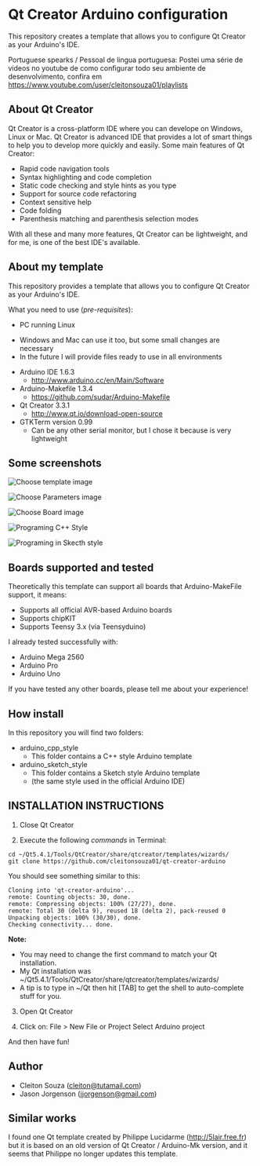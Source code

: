 # Qt Creator Arduino configuration

This repository creates a template that allows you to configure Qt Creator as your Arduino's IDE.

Portuguese spearks / Pessoal de lingua portuguesa: Postei uma série de videos no youtube de como configurar todo seu ambiente de desenvolvimento, confira em https://www.youtube.com/user/cleitonsouza01/playlists


## About Qt Creator
Qt Creator is a cross-platform IDE where you can develope on Windows, Linux or Mac. Qt Creator is advanced IDE that provides a lot of smart things to help you to develop more quickly and easily. Some main features of Qt Creator:
- Rapid code navigation tools
- Syntax highlighting and code completion
- Static code checking and style hints as you type
- Support for source code refactoring
- Context sensitive help
- Code folding
- Parenthesis matching and parenthesis selection modes

With all these and many more features, Qt Creator can be lightweight, and for me, is one of the best IDE's available.


## About my template
This repository provides a template that allows you to configure Qt Creator as your Arduino's IDE.

What you need to use (*pre-requisites*):
* PC running Linux
- Windows and Mac can use it too, but some small changes are necessary
- In the future I will provide files ready to use in all environments
* Arduino IDE 1.6.3
  + http://www.arduino.cc/en/Main/Software
* Arduino-Makefile 1.3.4
  + https://github.com/sudar/Arduino-Makefile
* Qt Creator 3.3.1
  + http://www.qt.io/download-open-source
* GTKTerm version 0.99
  + Can be any other serial monitor, but I chose it because is very lightweight

## Some screenshots
![Choose template image](https://github.com/cleitonsouza01/qt-creator-arduino/blob/master/screenshot/img_choose_temp.png?raw=false "Screen where you can choose template")

![Choose Parameters image](https://github.com/cleitonsouza01/qt-creator-arduino/blob/master/screenshot/img_choose_param.png?raw=false "Screen where you can choose Parameters")

![Choose Board image](https://github.com/cleitonsouza01/qt-creator-arduino/blob/master/screenshot/img_choose_board.png?raw=false "Screen where you can choose Board")

![Programing C++ Style](https://github.com/cleitonsouza01/qt-creator-arduino/blob/master/screenshot/img_example_cpp_style.png?raw=false "Programing C++ Style")

![Programing in Skecth style](https://github.com/cleitonsouza01/qt-creator-arduino/blob/master/screenshot/img_example_sketch_style.png?raw=false "Programing in Skecth style")


## Boards supported and tested
Theoretically this template can support all boards that Arduino-MakeFile support, it means:
* Supports all official AVR-based Arduino boards
* Supports chipKIT
* Supports Teensy 3.x (via Teensyduino)

I already tested successfully with:
- Arduino Mega 2560
- Arduino Pro
- Arduino Uno

If you have tested any other boards, please tell me about your experience!

## How install
In this repository you will find two folders:
* arduino_cpp_style
  + This folder contains a C++ style Arduino template
* arduino_sketch_style
  + This folder contains a Sketch style Arduino template
  + (the same style used in the official Arduino IDE)


INSTALLATION INSTRUCTIONS
-------------------------

1) Close Qt Creator

2) Execute the following *commands* in Terminal:

```
cd ~/Qt5.4.1/Tools/QtCreator/share/qtcreator/templates/wizards/
git clone https://github.com/cleitonsouza01/qt-creator-arduino
```
You should see something similar to this:

```
Cloning into 'qt-creator-arduino'...
remote: Counting objects: 30, done.
remote: Compressing objects: 100% (27/27), done.
remote: Total 30 (delta 9), reused 18 (delta 2), pack-reused 0
Unpacking objects: 100% (30/30), done.
Checking connectivity... done.
```
**Note:**
* You may need to change the first command to match your Qt installation.
* My Qt installation was ~/Qt5.4.1/Tools/QtCreator/share/qtcreator/templates/wizards/
* A tip is to type in ~/Qt then hit [TAB] to get the shell to auto-complete stuff for you.

3) Open Qt Creator

4) Click on:
File > New File or Project
Select Arduino project

And then have fun!


## Author
* Cleiton Souza (cleiton@tutamail.com)
* Jason Jorgenson (jjorgenson@gmail.com)

## Similar works
I found one Qt template created by Philippe Lucidarme (http://5lair.free.fr) but it is based on an old version of Qt Creator / Arduino-Mk version, and it seems that Philippe no longer updates this template.
